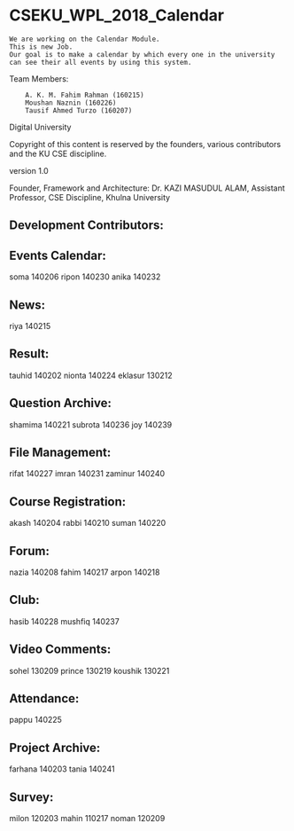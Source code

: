 # CSEKU_WPL_2018_Calendar
	We are working on the Calendar Module.
	This is new Job. 
	Our goal is to make a calendar by which every one in the university can see their all events by using this system. 



Team Members: 

		A. K. M. Fahim Rahman (160215)
		Moushan Naznin (160226)
		Tausif Ahmed Turzo (160207)






Digital University

Copyright of this content is reserved by the founders, various contributors and the KU CSE discipline.

version 1.0

Founder, Framework and Architecture: Dr. KAZI MASUDUL ALAM, Assistant Professor, CSE Discipline, Khulna University

Development Contributors:
--------------------------------

Events Calendar: 
-------------------------
soma	140206
ripon	140230
anika	140232

News:
-------------------------
riya	140215

Result:
-------------------------
tauhid	140202
nionta	140224
eklasur	130212


Question Archive:
-----------------------
shamima	140221
subrota	140236
joy	140239


File Management:
-----------------------
rifat	140227
imran	140231
zaminur	140240

Course Registration:
------------------------
akash	140204
rabbi	140210
suman	140220


Forum:
------------------
nazia	140208
fahim	140217
arpon	140218


Club:
--------------
hasib	140228
mushfiq	140237


Video Comments:
--------------------
sohel	130209
prince	130219
koushik	130221


Attendance:
------------------
pappu	140225


Project Archive: 
-------------------
farhana	140203
tania	140241


Survey:
---------------
milon	120203
mahin	110217
noman	120209
